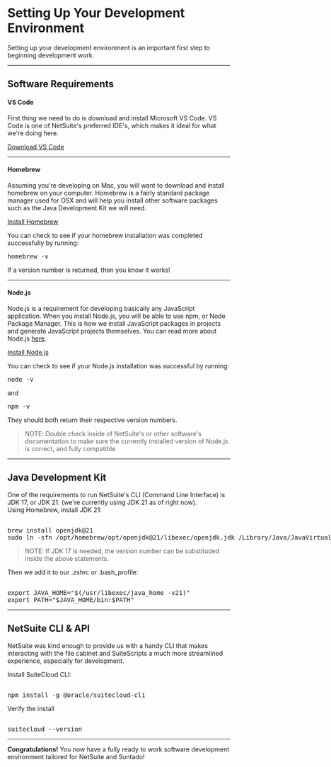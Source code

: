 <a id="top"></a>
# Setting Up Your Development Environment

Setting up your development environment is an important first step to beginning development work.

<hr />

## Software Requirements

<h4 id="vs-code">VS Code</h4>
First thing we need to do is download and install Microsoft VS Code. VS Code is one of NetSuite's preferred IDE's, which makes it ideal for what we're doing here.<br />

[Download VS Code](https://code.visualstudio.com/)

<hr />

<a id="homebrew"></a>
<h4>Homebrew</h4>
Assuming you're developing on Mac, you will want to download and install homebrew on your computer. Homebrew is a fairly standard package manager used for OSX and will help you install other software packages such as the Java Development Kit we will need.<br />

[Install Homebrew](https://brew.sh/)

You can check to see if your homebrew installation was completed successfully by running: <xmp>homebrew -v</xmp> If a version number is returned, then you know it works!

<hr />

<a id="node-js"></a>
<h4>Node.js</h4>
Node.js is a requirement for developing basically any JavaScript application. When you install Node.js, you will be able to use npm, or Node Package Manager. This is how we install JavaScript packages in projects and generate JavaScript projects themselves. You can read more about Node.js <a href="https://nodejs.org/en" target="_blank">here</a>.

[Install Node.js](https://nodejs.org/en)

You can check to see if your Node.js installation was successful by running: <xmp>node -v</xmp> and <xmp>npm -v</xmp> They should both return their respective version numbers.

> NOTE: Double check inside of NetSuite's or other software's documentation to make sure the currently installed version of Node.js is correct, and fully compatible

<hr />

<a id="jdk"></a>
## Java Development Kit
One of the requirements to run NetSuite's CLI (Command Line Interface) is JDK 17, or JDK 21. (we're currently using JDK 21 as of right now).<br />
Using Homebrew, install JDK 21:

<xmp>
brew install openjdk@21
sudo ln -sfn /opt/homebrew/opt/openjdk@21/libexec/openjdk.jdk /Library/Java/JavaVirtualMachines/openjdk-21.jdk
</xmp>

> NOTE: If JDK 17 is needed, the version number can be substituded inside the above statements.

Then we add it to our .zshrc or .bash_profile:

<xmp>
export JAVA_HOME="$(/usr/libexec/java_home -v21)"
export PATH="$JAVA_HOME/bin:$PATH"
</xmp>

<hr />

<a id="netsuite-cli"></a>
## NetSuite CLI & API
NetSuite was kind enough to provide us with a handy CLI that makes interacting with the file cabinet and SuiteScripts a much more streamlined experience, especially for development.

Install SuiteCloud CLI:

<xmp>
npm install -g @oracle/suitecloud-cli
</xmp>

Verify the install

<xmp>
suitecloud --version
</xmp>

<hr />

<strong>Congratulations!</strong> You now have a fully ready to work software development environment tailored for NetSuite and Suntado!

